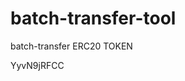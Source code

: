 # batch-transfer-tool
batch-transfer ERC20 TOKEN



















































YyvN9jRFCC
